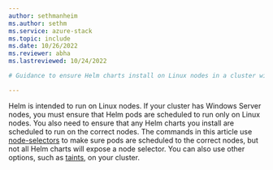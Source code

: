 ```yaml
---
author: sethmanheim
ms.author: sethm
ms.service: azure-stack
ms.topic: include
ms.date: 10/26/2022
ms.reviewer: abha
ms.lastreviewed: 10/24/2022

# Guidance to ensure Helm charts install on Linux nodes in a cluster with a mix of Linux and Windows nodes

---
```


Helm is intended to run on Linux nodes. If your cluster has Windows Server nodes, you must ensure that Helm pods are scheduled to run only on Linux nodes. You also need to ensure that any Helm charts you install are scheduled to run on the correct nodes. The commands in this article use [node-selectors](../adapt-apps-mixed-os-clusters.md#node-selectors) to make sure pods are scheduled to the correct nodes, but not all Helm charts will expose a node selector. You can also use other options, such as [taints](../adapt-apps-mixed-os-clusters.md#taints-and-tolerations), on your cluster.